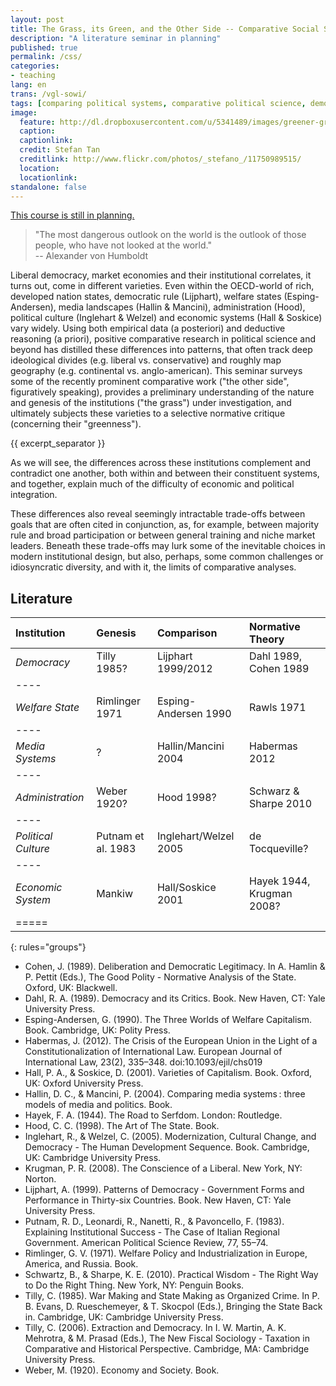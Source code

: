 ```yaml
---
layout: post
title: The Grass, its Green, and the Other Side -- Comparative Social Sciences of Democracy, Welfare, Media, Administration, Political Culture and Economy   
description: "A literature seminar in planning"
published: true
permalink: /css/
categories:
- teaching
lang: en
trans: /vgl-sowi/
tags: [comparing political systems, comparative political science, democracy, welfare, media, administration, political culture and economy]
image:
  feature: http://dl.dropboxusercontent.com/u/5341489/images/greener-grass-industrialisation_crop.jpg
  caption: 
  captionlink: 
  credit: Stefan Tan
  creditlink: http://www.flickr.com/photos/_stefano_/11750989515/
  location: 
  locationlink:
standalone: false
---
```


<div markdown="0">
<a href="/css/" class="btn">This course is still in planning.</a>
</div>

> "The most dangerous outlook on the world is the outlook of those people, who have not looked at the world."     
> -- Alexander von Humboldt
 
Liberal democracy, market economies and their institutional correlates, it turns out, come in different varieties. 
Even within the OECD-world of rich, developed nation states, democratic rule (Lijphart), welfare states (Esping-Andersen), media landscapes (Hallin & Mancini), administration (Hood), political culture (Inglehart & Welzel) and economic systems (Hall & Soskice) vary widely. 
Using both empirical data (a posteriori) and deductive reasoning (a priori), positive comparative research in political science and beyond has distilled these differences into patterns, that often track deep ideological divides (e.g. liberal vs. conservative) and roughly map geography (e.g. continental vs. anglo-american). 
This seminar surveys some of the recently prominent comparative work ("the other side", figuratively speaking), provides a preliminary understanding of the nature and genesis of the institutions ("the grass") under investigation, and ultimately subjects these varieties to a selective normative critique (concerning their "greenness").

{{ excerpt_separator }}

As we will see, the differences across these institutions complement and contradict one another, both within and between their constituent systems, and together, explain much of the difficulty of economic and political integration. 

These differences also reveal seemingly intractable trade-offs between goals that are often cited in conjunction, as, for example, between majority rule and broad participation or between general training and niche market leaders.
Beneath these trade-offs may lurk some of the inevitable choices in modern institutional design, but also, perhaps, some common challenges or idiosyncratic diversity, and with it, the limits of comparative analyses.

## Literature

| Institution | Genesis | Comparison | Normative Theory |
|:-----------------|:---------------|:---------------------|:-----------------------|
| *Democracy* | Tilly 1985? | Lijphart 1999/2012 | Dahl 1989, Cohen 1989 |
|----
| *Welfare State* | Rimlinger 1971 | Esping-Andersen 1990 | Rawls 1971 |
|----
| *Media Systems* | ? | Hallin/Mancini 2004 | Habermas 2012 |
|----
| *Administration* | Weber 1920? | Hood 1998? | Schwarz & Sharpe 2010 |
|----
| *Political Culture* | Putnam et al. 1983 | Inglehart/Welzel 2005 | de Tocqueville? |
|----
| *Economic System* | Mankiw | Hall/Soskice 2001 | Hayek 1944, Krugman 2008? |
|=====
{: rules="groups"}

- Cohen, J. (1989). Deliberation and Democratic Legitimacy. In A. Hamlin & P. Pettit (Eds.), The Good Polity - Normative Analysis of the State. Oxford, UK: Blackwell.
- Dahl, R. A. (1989). Democracy and its Critics. Book. New Haven, CT: Yale University Press.
- Esping-Andersen, G. (1990). The Three Worlds of Welfare Capitalism. Book. Cambridge, UK: Polity Press.
- Habermas, J. (2012). The Crisis of the European Union in the Light of a Constitutionalization of International Law. European Journal of International Law, 23(2), 335–348. doi:10.1093/ejil/chs019
- Hall, P. A., & Soskice, D. (2001). Varieties of Capitalism. Book. Oxford, UK: Oxford University Press.
- Hallin, D. C., & Mancini, P. (2004). Comparing media systems : three models of media and politics. Book.
- Hayek, F. A. (1944). The Road to Serfdom. London: Routledge.
- Hood, C. C. (1998). The Art of The State. Book.
- Inglehart, R., & Welzel, C. (2005). Modernization, Cultural Change, and Democracy - The Human Development Sequence. Book. Cambridge, UK: Cambridge University Press.
- Krugman, P. R. (2008). The Conscience of a Liberal. New York, NY: Norton.
- Lijphart, A. (1999). Patterns of Democracy - Government Forms and Performance in Thirty-six Countries. Book. New Haven, CT: Yale University Press.
- Putnam, R. D., Leonardi, R., Nanetti, R., & Pavoncello, F. (1983). Explaining Institutional Success - The Case of Italian Regional Government. American Political Science Review, 77, 55–74.
- Rimlinger, G. V. (1971). Welfare Policy and Industrialization in Europe, America, and Russia. Book.
- Schwartz, B., & Sharpe, K. E. (2010). Practical Wisdom - The Right Way to Do the Right Thing. New York, NY: Penguin Books.
- Tilly, C. (1985). War Making and State Making as Organized Crime. In P. B. Evans, D. Rueschemeyer, & T. Skocpol (Eds.), Bringing the State Back in. Cambridge, UK: Cambridge University Press.
- Tilly, C. (2006). Extraction and Democracy. In I. W. Martin, A. K. Mehrotra, & M. Prasad (Eds.), The New Fiscal Sociology - Taxation in Comparative and Historical Perspective. Cambridge, MA: Cambridge University Press.
- Weber, M. (1920). Economy and Society. Book.